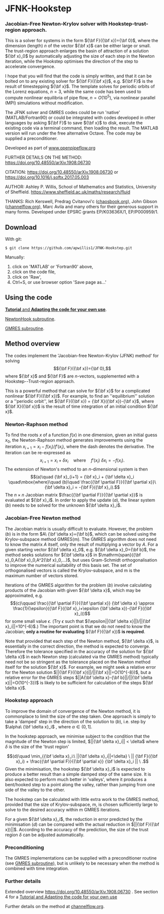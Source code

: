 # JFNK-Hookstep
### Jacobian-Free Newton-Krylov solver with Hookstep-trust-region approach.

This is a solver for systems in the form ${\bf F}({\bf x})={\bf 0}$, where the dimension (length) $n$ of the vector ${\bf x}$ can be either large or small.  The trust-region approach enlarges the basin of attraction of a solution ${\bf x}_0$ by automatically adjusting the size of each step in the Newton iteration, while the Hookstep optimises the direction of the step to accelerate convergence. 

I hope that you will find that the code is simply written, and that it can be bolted on to any existing solver for ${\bf F}({\bf x})$, e.g. ${\bf F}$ is the result of timestepping $\{\bf x}$.  The template solves for periodic orbits of the Lorenz equations, $n=3$, while the same code has been used to compute nonlinear equilibria of pipe flow, $n=O(10^5)$, via nonlinear parallel (MPI) simulations without modification.

The JFNK solver and GMRES codes could be run 'native' (MATLAB/Fortran90) or could be integrated with codes developed in other languages by asking ${\bf F}$ to save ${\bf x}$ to disk, execute the existing code via a terminal command, then loading the result.  The MATLAB version will run under the free alternative Octave.  The code may be supplied a preconditioner.

Developed as part of www.openpipeflow.org

FURTHER DETAILS ON THE METHOD:  https://doi.org/10.48550/arXiv.1908.06730

CITATION:  https://doi.org/10.48550/arXiv.1908.06730 or https://doi.org/10.1016/j.softx.2017.05.003

AUTHOR:  Ashley P. Willis, School of Mathematics and Statistics, University of Sheffield.  https://www.sheffield.ac.uk/maths/research/fluid

THANKS:  Rich Kerswell, Predrag Cvitanovi\'c ([chaosbook.org](http://www.chaosbook.org)), John Gibson ([channelflow.org](http://www.channelflow.org)), 
Marc Avila and many others for their generous support in many forms.  Developed under EPSRC grants EP/K03636X/1, EP/P000959/1.


## Download

With git:
```
$ git clone https://github.com/apwillis1/JFNK-Hookstep.git
```
Manually: 
1. click on 'MATLAB' or 'Fortran90' above, 
2. click on the code file, 
3. click on 'Raw', 
4. Ctrl+S, or use browser option 'Save page as...' 

## Using the code

[**Tutorial** and **Adapting the code for your own use**](Tutorial/README.md).

[NewtonHook subroutine](./NewtonHook.md).

[GMRES subroutine](./GMRESm.md).


## Method overview

The codes implement the 'Jacobian-free Newton-Krylov (JFNK) method' for solving 
$${\bf F}({\bf x})={\bf 0},$$ 
where ${\bf x}$ and ${\bf F}$ are $n$-vectors, supplemented with a Hookstep--Trust-region approach.

This is a powerful method that can solve for ${\bf x}$ for a complicated nonlinear ${\bf F}({\bf x})$.  For example, to find an ''equilibrium'' solution or a ''periodic orbit'', let ${\bf F}({\bf x}) = {\bf X}({\bf x})-{\bf x}$, where ${\bf X}({\bf x})$ is the result of time integration of an initial condition ${\bf x}$.

### Newton-Raphson method

To find the roots $x$ of a function $f(x)$ in one dimension, given an initial guess $x_0$, the Newton-Raphson method generates improvements using the iteration $x_{i+1}=x_i-f(x_i)/f'(x_i)$, where the dash denotes the derivative.  The iteration can be re-expressed as
$$x_{i+1}=x_i+\delta x_i \quad\mbox{where}\quad f'(x_i)\ \delta x_i = -f(x_i).$$
The extension of Newton's method to an $n$-dimensional system is then
$$(a)\quad {\bf x}_{i+1} = {\bf x}_i + {\bf \delta x}_i  \quad\mbox{where}\quad (b)\quad \frac{{\bf \partial F}}{{\bf \partial x}}\ {\bf \delta x}_i = -{\bf F}({\bf x}_i).$$
The $n\times n$ Jacobian matrix $\frac{{\bf \partial F}}{{\bf \partial x}}$ is evaluated at ${\bf x}_i$.  In order to apply the update $(a)$, the linear system $(b)$ needs to be solved for the unknown ${\bf \delta x}_i$.

### Jacobian-Free Newton method

The Jacobian matrix is usually difficult to evaluate.  However, the problem $(b)$ is in the form $A\ {\bf \delta x}={\bf b}$, which can be solved using the Krylov-subspace method GMRES(m).  The GMRES algorithm does not need to know the matrix $A$ itself, only the result of multiplying a vector by $A$.  For a given starting vector ${\bf \delta x}_0$, e.g. ${\bf \delta x}_0={\bf b}$, the method seeks solutions for ${\bf \delta x}$ in $\mathrm{span}({\bf x}_0,A{\bf x}_0,A^2{\bf x}_0,...)$, but uses Gram-Schmidt orthogonalisation to improve the numerical suitability of this basis set.  The set of orthogonalised vectors is called the Krylov-subspace, and m is the maximum number of vectors stored.

Iterations of the GMRES algorithm for the problem $(b)$ involve calculating products of the Jacobian with given ${\bf \delta x}$, which may be approximated, e.g.
$$(c)\qquad \frac{{\bf \partial F}}{{\bf \partial x}} {\bf \delta x} \approx \frac{1}{\epsilon}({\bf F}({\bf x}_i+\epsilon {\bf \delta x})-{\bf F}({\bf x}_i))$$ 
for some small value $\epsilon$.  (Try $\epsilon$ such that $(\epsilon||{\bf \delta x}||)/||{\bf x}_i||=10^{-6}$.)  The important point is that we do not need to know the Jacobian; **only a routine for evaluating** ${\bf F}({\bf x})$ **is required**.

Note that provided that each step of the Newton method, ${\bf \delta x}$, is essentially in the correct direction, the method is expected to converge.  Therefore the tolerance specified in the accuracy of the solution for ${\bf \delta x}$ in each Newton step (calculated via the GMRES method) typically need not be so stringent as the tolerance placed on the Newton method itself for the solution ${\bf x}$.  For example, we might seek a relative error for the Newton solution $||{\bf F}({\bf x})||/||{\bf x}||=O(10^{-8})$, but a relative error for the GMRES steps $||A{\bf \delta x}-{\bf b}||/||{\bf \delta x}||=O(10^{-3})$ is likely to be sufficient for calculation of the steps ${\bf \delta x}$.

### Hookstep approach

To improve the domain of convergence of the Newton method, it is commonplace to limit the size of the step taken.  One approach is simply to take a 'damped' step in the direction of the solution to $(b)$, i.e. step by $\alpha\ {\bf \delta x}_i$ , where $\alpha \in (0,1]$.  

In the hookstep approach, we minimise subject to the condition that the magnitude of the Newton step is limited, $||{\bf \delta x}_i|| < \delta$ 
where $\delta$ is the size of the 'trust region'

$$(d)\quad \min_{{\bf \delta x}_i:\ ||{\bf \delta x}_i||<\delta} \  || {\bf F}({\bf x}_i) + \frac{{\bf \partial F}}{{\bf \partial x}} {\bf \delta x}_i || \ .$$
Given the minimisation, the hookstep ${\bf \delta x}_i$ is expected to produce a better result than a simple damped step of the same size.  It is also expected to perform much better in 'valleys', where it produces a bent/hooked step to a point along the valley, 
rather than jumping from one side of the valley to the other.

The hookstep can be calculated with little extra work to the GMRES method, provided that the size of Krylov-subspace, m, is chosen sufficiently large to solve to the desired accuracy within m GMRES iterations.

For a given ${\bf \delta x}_i$, the reduction in error predicted by the minimisation $(d)$ can be compared with the actual reduction in $||{\bf F}({\bf x})||$.  According to the accuracy of the prediction, the size of the trust region $\delta$ can be adjusted automatically.

### Preconditioning 

The GMRES implementations can be supplied with a preconditioner routine (see [GMRES subroutine](./GMRESm.md)), but is unlikely to be necessary when the method is combined with time integration.

### Further details

Extended overview https://doi.org/10.48550/arXiv.1908.06730 .  See section 4 for a [Tutorial and Adapting the code for your own use](Tutorial/README.md)

Further details on the method at [channelflow.org](http://channelflow.org/dokuwiki/doku.php?id=docs:math:newton_krylov_hookstep).
